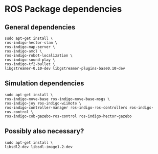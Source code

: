 # ROS Package dependencies

## General dependencies
```
sudo apt-get install \
ros-indigo-hector-slam \
ros-indigo-map-server \
ros-indigo-amcl \
ros-indigo-robot-localization \
ros-indigo-sound-play \
ros-indigo-tf2-bullet \
libgstreamer-0.10-dev libgstreamer-plugins-base0.10-dev
```

## Simulation dependencies 
```
sudo apt-get install \
ros-indigo-move-base ros-indigo-move-base-msgs \
ros-indigo-joy ros-indigo-wiimote \
ros-indigo-controller-manager ros-indigo-ros-controllers ros-indigo-ros-control \
ros-indigo-cob-gazebo-ros-control ros-indigo-hector-gazebo
```


## Possibly also necessary?

```
sudo apt-get install \
libsdl2-dev libsdl-image1.2-dev
```

